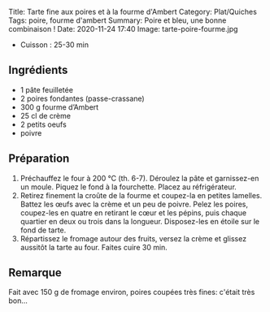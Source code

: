Title: Tarte fine aux poires et à la fourme d'Ambert
Category: Plat/Quiches
Tags: poire, fourme d'ambert
Summary: Poire et bleu, une bonne combinaison !
Date:  2020-11-24 17:40
Image: tarte-poire-fourme.jpg

- Cuisson : 25-30 min

## Ingrédients

- 1 pâte feuilletée
- 2 poires fondantes (passe-crassane)
- 300 g fourme d’Ambert
- 25 cl de crème
- 2 petits oeufs
- poivre

## Préparation
1. Préchauffez le four à 200 °C (th. 6-7). Déroulez la pâte et garnissez-en un moule. Piquez le fond à la fourchette. Placez au réfrigérateur.
2. Retirez finement la croûte de la fourme et coupez-la en petites lamelles. Battez les œufs avec la crème et un peu de poivre. Pelez les poires, coupez-les en quatre en retirant le cœur et les pépins, puis chaque quartier en deux ou trois dans la longueur. Disposez-les en étoile sur le fond de tarte.
3. Répartissez le fromage autour des fruits, versez la crème et glissez aussitôt la tarte au four. Faites cuire 30 min.

## Remarque

Fait avec 150 g de fromage environ, poires coupées très fines: c'était très bon...